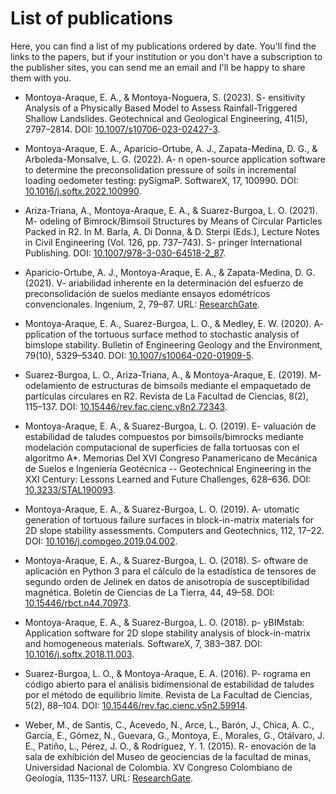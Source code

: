 # List of publications

Here, you can find a list of my publications ordered by date. You'll find the links to the papers, but if your institution or you don't have a subscription to the publisher sites, you can send me an email and I'll be happy to share them with you.

- Montoya-Araque, E. A., & Montoya-Noguera, S. (2023). S- ensitivity Analysis of a Physically Based Model to Assess Rainfall-Triggered Shallow Landslides. Geotechnical and Geological Engineering, 41(5), 2797–2814. DOI: [10.1007/s10706-023-02427-3](https://doi.org/10.1007/s10706-023-02427-3).

- Montoya-Araque, E. A., Aparicio-Ortube, A. J., Zapata-Medina, D. G., & Arboleda-Monsalve, L. G. (2022). A- n open-source application software to determine the preconsolidation pressure of soils in incremental loading oedometer testing: pySigmaP. SoftwareX, 17, 100990. DOI: [10.1016/j.softx.2022.100990](https://doi.org/10.1016/j.softx.2022.100990).

- Ariza-Triana, A., Montoya-Araque, E. A., & Suarez-Burgoa, L. O. (2021). M- odeling of Bimrock/Bimsoil Structures by Means of Circular Particles Packed in R2. In M. Barla, A. Di Donna, & D. Sterpi (Eds.), Lecture Notes in Civil Engineering (Vol. 126, pp. 737–743). S- pringer International Publishing. DOI: [10.1007/978-3-030-64518-2_87](https://doi.org/10.1007/978-3-030-64518-2_87).

- Aparicio-Ortube, A. J., Montoya-Araque, E. A., & Zapata-Medina, D. G. (2021). V- ariabilidad inherente en la determinación del esfuerzo de preconsolidación de suelos mediante ensayos edométricos convencionales. Ingenium, 2, 79–87. URL: [ResearchGate](https://www.researchgate.net/publication/365687959_Variabilidad_inherente_en_la_determinacion_del_esfuerzo_de_preconsolidacion_de_suelos_mediante_ensayos_edometricos_convencionales).

- Montoya-Araque, E. A., Suarez-Burgoa, L. O., & Medley, E. W. (2020). A- pplication of the tortuous surface method to stochastic analysis of bimslope stability. Bulletin of Engineering Geology and the Environment, 79(10), 5329–5340. DOI: [10.1007/s10064-020-01909-5](https://doi.org/10.1007/s10064-020-01909-5).

- Suarez-Burgoa, L. O., Ariza-Triana, A., & Montoya-Araque, E. (2019). M- odelamiento de estructuras de bimsoils mediante el empaquetado de partículas circulares en R2. Revista de La Facultad de Ciencias, 8(2), 115–137. DOI: [10.15446/rev.fac.cienc.v8n2.72343](https://doi.org/10.15446/rev.fac.cienc.v8n2.72343).

- Montoya-Araque, E. A., & Suarez-Burgoa, L. O. (2019). E- valuación de estabilidad de taludes compuestos por bimsoils/bimrocks mediante modelación computacional de superficies de falla tortuosas con el algoritmo A*. Memorias Del XVI Congreso Panamericano de Mecánica de Suelos e Ingeniería Geotécnica -- Geotechnical Engineering in the XXI Century: Lessons Learned and Future Challenges, 628–636. DOI: [10.3233/STAL190093](https://ebooks.iospress.nl/doi/10.3233/STAL190093).

- Montoya-Araque, E. A., & Suarez-Burgoa, L. O. (2019). A- utomatic generation of tortuous failure surfaces in block-in-matrix materials for 2D slope stability assessments. Computers and Geotechnics, 112, 17–22. DOI: [10.1016/j.compgeo.2019.04.002](https://doi.org/10.1016/j.compgeo.2019.04.002).

- Montoya-Araque, E. A., & Suarez-Burgoa, L. O. (2018). S- oftware de aplicación en Python 3 para el cálculo de la estadística de tensores de segundo orden de Jelinek en datos de anisotropía de susceptibilidad magnética. Boletín de Ciencias de La Tierra, 44, 49–58. DOI: [10.15446/rbct.n44.70973](https://doi.org/10.15446/rbct.n44.70973).

- Montoya-Araque, E. A., & Suarez-Burgoa, L. O. (2018). p- yBIMstab: Application software for 2D slope stability analysis of block-in-matrix and homogeneous materials. SoftwareX, 7, 383–387. DOI: [10.1016/j.softx.2018.11.003](https://doi.org/10.1016/j.softx.2018.11.003).

- Suarez-Burgoa, L. O., & Montoya-Araque, E. A. (2016). P- rograma en código abierto para el análisis bidimensional de estabilidad de taludes por el método de equilibrio límite. Revista de La Facultad de Ciencias, 5(2), 88–104. DOI: [10.15446/rev.fac.cienc.v5n2.59914](https://doi.org/10.15446/rev.fac.cienc.v5n2.59914).

- Weber, M., de Santis, C., Acevedo, N., Arce, L., Barón, J., Chica, A. C., García, E., Gómez, N., Guevara, G., Montoya, E., Morales, G., Otálvaro, J. E., Patiño, L., Pérez, J. O., & Rodríguez, Y. 1. (2015). R- enovación de la sala de exhibición del Museo de geociencias de la facultad de minas, Universidad Nacional de Colombia. XV Congreso Colombiano de Geología, 1135–1137. URL: [ResearchGate](https://www.researchgate.net/publication/327920946_Renovacion_de_la_sala_de_exhibicion_del_Museo_de_Geociencias_de_la_Facultad_de_Minas_Universidad_Nacional_de_Colombia).
